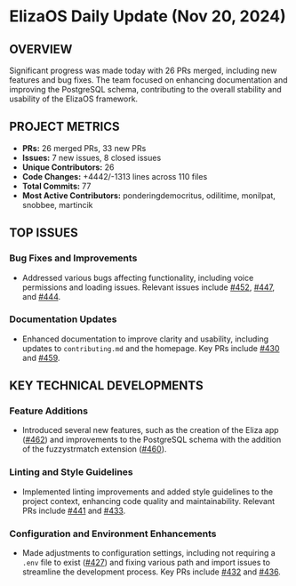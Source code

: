 # ElizaOS Daily Update (Nov 20, 2024)

## OVERVIEW 
Significant progress was made today with 26 PRs merged, including new features and bug fixes. The team focused on enhancing documentation and improving the PostgreSQL schema, contributing to the overall stability and usability of the ElizaOS framework.

## PROJECT METRICS
- **PRs:** 26 merged PRs, 33 new PRs
- **Issues:** 7 new issues, 8 closed issues
- **Unique Contributors:** 26
- **Code Changes:** +4442/-1313 lines across 110 files
- **Total Commits:** 77
- **Most Active Contributors:** ponderingdemocritus, odilitime, monilpat, snobbee, martincik

## TOP ISSUES
### Bug Fixes and Improvements
- Addressed various bugs affecting functionality, including voice permissions and loading issues. Relevant issues include [#452](https://github.com/elizaos/eliza/issues/452), [#447](https://github.com/elizaos/eliza/issues/447), and [#444](https://github.com/elizaos/eliza/issues/444).

### Documentation Updates
- Enhanced documentation to improve clarity and usability, including updates to `contributing.md` and the homepage. Key PRs include [#430](https://github.com/elizaos/eliza/pull/430) and [#459](https://github.com/elizaos/eliza/pull/459).

## KEY TECHNICAL DEVELOPMENTS
### Feature Additions
- Introduced several new features, such as the creation of the Eliza app ([#462](https://github.com/elizaos/eliza/pull/462)) and improvements to the PostgreSQL schema with the addition of the fuzzystrmatch extension ([#460](https://github.com/elizaos/eliza/pull/460)).

### Linting and Style Guidelines
- Implemented linting improvements and added style guidelines to the project context, enhancing code quality and maintainability. Relevant PRs include [#441](https://github.com/elizaos/eliza/pull/441) and [#433](https://github.com/elizaos/eliza/pull/433).

### Configuration and Environment Enhancements
- Made adjustments to configuration settings, including not requiring a `.env` file to exist ([#427](https://github.com/elizaos/eliza/pull/427)) and fixing various path and import issues to streamline the development process. Key PRs include [#432](https://github.com/elizaos/eliza/pull/432) and [#436](https://github.com/elizaos/eliza/pull/436).